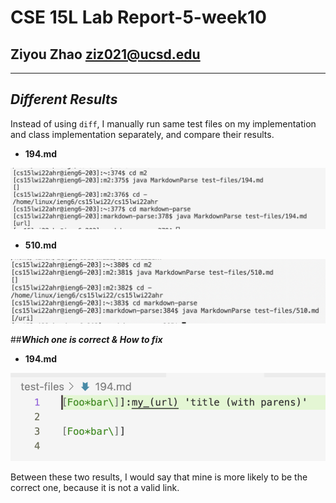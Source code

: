 __CSE 15L Lab Report-5-week10__
=========
## Ziyou Zhao ziz021@ucsd.edu

***

## _**Different Results**_

Instead of using `diff`, I manually run same test files on my implementation and class implementation separately, and compare their results.

- **194.md**

![Image](https://github.com/Jameszzyyyyy/cse15l-lab-reports/blob/main/lab5/194.png?raw=true)

- **510.md**

![Image](https://github.com/Jameszzyyyyy/cse15l-lab-reports/blob/main/lab5/510.png?raw=true)

##_**Which one is correct & How to fix**_

- **194.md**

![Image](https://github.com/Jameszzyyyyy/cse15l-lab-reports/blob/main/lab5/194test.png?raw=true)

Between these two results, I would say that mine is more likely to be the correct one, because it is not a valid link. 